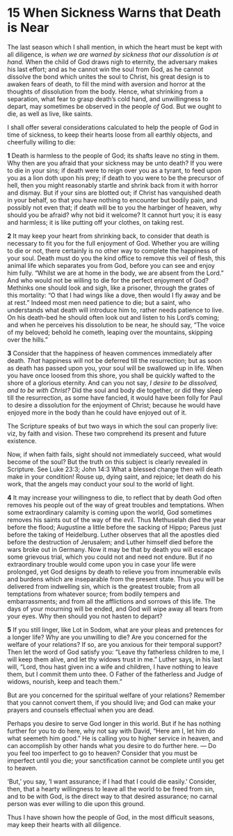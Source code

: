 # 15 When Sickness Warns that Death is Near

The last season which I shall mention, in which the heart must be kept with all diligence, is *when we are warned by sickness that our dissolution is at hand.* When the child of God draws nigh to eternity, the adversary makes his last effort; and as he cannot win the soul from God, as he cannot dissolve the bond which unites the soul to Christ, his great design is to awaken fears of death, to fill the mind with aversion and horror at the thoughts of dissolution from the body. Hence, what shrinking from a separation, what fear to grasp death’s cold hand, and unwillingness to depart, may sometimes be observed in the people *of* God. But we ought to die, as well as live, like saints.

I shall offer several considerations calculated to help the people of God in time of sickness, to keep their hearts loose from all earthly objects, and cheerfully willing to die:

**1** Death is harmless to the people of God; its shafts leave no sting in them. Why then are you afraid that your sickness may be unto death? If you were to die in your sins; if death were to reign over you as a tyrant, to feed upon you as a lion doth upon his prey; if death to you were to be the precursor of hell, then you might reasonably startle and shrink back from it with horror and dismay. But if your sins are blotted out; if Christ has vanquished death in your behalf, so that you have nothing to encounter but bodily pain, and possibly not even that; if death will be to you the harbinger of heaven, why should you be afraid? why not bid it welcome? It cannot hurt you; it is easy and harmless; it is like putting off your clothes, on taking rest.

**2** It may keep your heart from shrinking back, to consider that death is necessary to fit you for the full enjoyment of God. Whether you are willing to die or not, there certainly is no other way to complete the happiness of your soul. Death must do you the kind office to remove this veil of flesh, this animal life which separates you from God, before you can see and enjoy him fully. “Whilst we are at home in the body, we are absent from the Lord.” And who would not be willing to die for the perfect enjoyment of God? Methinks one should look and sigh, like a prisoner, through the grates of this mortality: “O that I had wings like a dove, then would I fly away and be at rest.” Indeed most men need patience to die; but a saint, who understands what death will introduce him to, rather needs patience to live. On his death-bed he should often look out and listen to his Lord’s coming; and when he perceives his dissolution to be near, he should say, “The voice of my beloved; behold he cometh, leaping over the mountains, skipping over the hills.”

**3** Consider that the happiness of heaven commences immediately after death. *That* happiness will not be deferred till the resurrection; but as soon as death has passed upon you, your soul will be swallowed up in life. When you have once loosed from this shore, you shall be quickly wafted to the shore of a glorious eternity. And can you not say, *I desire to be dissolved, and to be with Christ?* Did the soul and body die together, or did they sleep till the resurrection, as some have fancied, it would have been folly for Paul to desire a dissolution for the enjoyment of Christ; because he would have enjoyed more in the body than he could have enjoyed out of it.

The Scripture speaks of but two ways in which the soul can properly live: viz, by faith and vision. These two comprehend its present and future existence.

Now, if when faith fails, sight should not immediately succeed, what would become of the soul? But the truth on this subject is clearly revealed in Scripture. See Luke 23:3; John 14:3 What a blessed change then will death make in your condition! Rouse up, dying saint, and rejoice; let death do his work, that the angels may conduct your soul to the world of light.

**4** It may increase your willingness to die, to reflect that by death God often removes his people out of the way of great troubles and temptations. When some extraordinary calamity is coming upon the world, God sometimes removes his saints out of the way of the evil. Thus Methuselah died the year before the flood; Augustine a little before the sacking of Hippo; Pareus just before the taking of Heidelburg. Luther observes that all the apostles died before the destruction of Jerusalem; and Luther himself died before the wars broke out in Germany. Now it may be that by death you will escape some grievous trial, which you could not and need not endure. But if no extraordinary trouble would come upon you in case your life were prolonged, yet God designs by death to relieve you from innumerable evils and burdens which are inseparable from the present state. Thus you will be delivered from indwelling sin, which is the greatest trouble; from all temptations from whatever source; from bodily tempers and embarrassments; and from all the afflictions and sorrows of this life. The days of your mourning will be ended, and God will wipe away all tears from your eyes. Why then should you not hasten to depart?

**5** If you still linger, like Lot in Sodom, what are your pleas and pretences for a longer life? Why are you unwilling to die? Are you concerned for the welfare of your relations? If so, are you anxious for their temporal support? Then let the word of God satisfy you: “Leave thy fatherless children to me, I will keep them alive, and let thy widows trust in me.” Luther says, in his last will, “Lord, thou hast given inc a wife and children, I have nothing to leave them, but I commit them unto thee. O Father of the fatherless and Judge of widows, nourish, keep and teach them.”

But are you concerned for the spiritual welfare of your relations? Remember that you cannot convert them, if you should live; and God can make your prayers and counsels effectual when you are dead.

Perhaps you desire to serve God longer in this world. But if he has nothing further for you to do here, why not say with David, “Here am I, let him do what seemeth him good.” He is calling you to higher service in heaven, and can accomplish by other hands what you desire to do further here. — Do you feel too imperfect to go to heaven? Consider that you must be imperfect until you die; your sanctification cannot be complete until you get to heaven.

‘But,’ you say, ‘I want assurance; if I had that I could die easily.’ Consider, then, that a hearty willingness to leave all the world to be freed from sin, and to be with God, is the direct way to that desired assurance; no carnal person was ever willing to die upon this ground.

Thus I have shown how the people of God, in the most difficult seasons, may keep their hearts with all diligence.